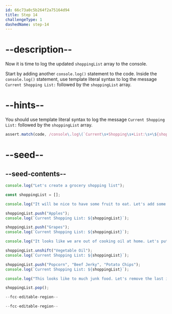 ```yaml
---
id: 66c73a0c5b264f2a75164d94
title: Step 14
challengeType: 1
dashedName: step-14
---
```


# --description--

Now it is time to log the updated `shoppingList` array to the console.

Start by adding another `console.log()` statement to the code. Inside the `console.log()` statement, use template literal syntax to log the message `Current Shopping List:` followed by the `shoppingList` array.

# --hints--

You should use template literal syntax to log the message `Current Shopping List:` followed by the `shoppingList` array.

```js
assert.match(code, /console\.log\(`Current\s+Shopping\s+List:\s+\${shoppingList}`\);?/);
```

# --seed--

## --seed-contents--

```js
console.log("Let's create a grocery shopping list");

const shoppingList = [];

console.log("It will be nice to have some fruit to eat. Let's add some to our list.");

shoppingList.push("Apples");
console.log(`Current Shopping List: ${shoppingList}`);

shoppingList.push("Grapes");
console.log(`Current Shopping List: ${shoppingList}`);

console.log("It looks like we are out of cooking oil at home. Let's put that at the top of the list so we get that first.");

shoppingList.unshift("Vegetable Oil");
console.log(`Current Shopping List: ${shoppingList}`);

shoppingList.push("Popcorn", "Beef Jerky", "Potato Chips");
console.log(`Current Shopping List: ${shoppingList}`);

console.log("This looks like to much junk food. Let's remove the last item from the list.");

shoppingList.pop();

--fcc-editable-region--

--fcc-editable-region--
```
